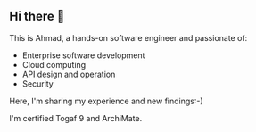 ## Hi there 👋
This is Ahmad, a hands-on software engineer and passionate of:
- Enterprise software development
- Cloud computing
- API design and operation
- Security

Here, I'm sharing my experience and new findings:-)

I'm certified Togaf 9 and ArchiMate.


<!--
**ahmadsedi/ahmadsedi** is a ✨ _special_ ✨ repository because its `README.md` (this file) appears on your GitHub profile.

Here are some ideas to get you started:

- 🔭 I’m currently working on ...
- 🌱 I’m currently learning ...
- 👯 I’m looking to collaborate on ...
- 🤔 I’m looking for help with ...
- 💬 Ask me about ...
- 📫 How to reach me: ...
- 😄 Pronouns: ...
- ⚡ Fun fact: ...
-->

